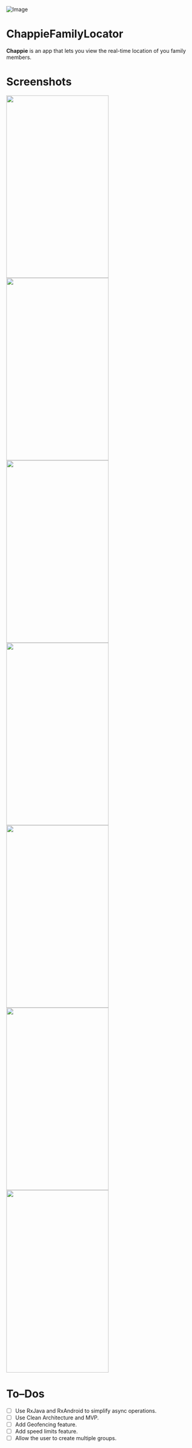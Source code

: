 ![Image](docs/chappie_family_locator_banner-01.png)

# ChappieFamilyLocator
**Chappie** is an app that lets you view the real-time location of you family members.

# Screenshots
<img src="docs/Screenshot_1493286338.png" height="480" width="270">  <img src="docs/Screenshot_1493286196.png" height="480" width="270">
<img src="docs/Screenshot_1493286204.png" height="480" width="270">  <img src="docs/Screenshot_1493286311.png" height="480" width="270">
<img src="docs/Screenshot_1493286282.png" height="480" width="270">  <img src="docs/Screenshot_1493288155.png" height="480" width="270">
<img src="docs/Screenshot_1493286317.png" height="480" width="270">

# To–Dos
- [ ] Use RxJava and RxAndroid to simplify async operations.
- [ ] Use Clean Architecture and MVP. 
- [ ] Add Geofencing feature.
- [ ] Add speed limits feature.
- [ ] Allow the user to create multiple groups.
